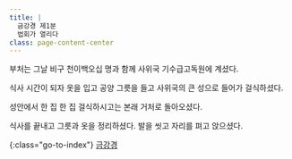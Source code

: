 ```yaml
---
title: |
  금강경 제1분
  법회가 열리다
class: page-content-center
---
```


부처는 그날 비구 천이백오십 명과 함께
사위국 기수급고독원에 계셨다.

식사 시간이 되자
옷을 입고 공양 그릇을 들고
사위국의 큰 성으로 들어가 걸식하셨다.

성안에서 한 집 한 집 걸식하시고는
본래 거처로 돌아오셨다.

식사를 끝내고 그릇과 옷을 정리하셨다.
발을 씻고 자리를 펴고 앉으셨다.

{:class="go-to-index"}
[금강경](index)
